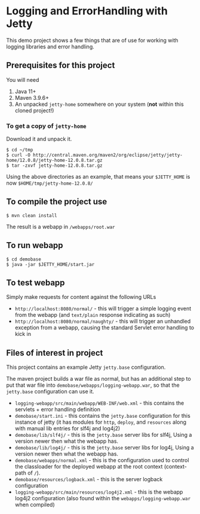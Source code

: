 # Logging and ErrorHandling with Jetty

This demo project shows a few things that are of use for working with
logging libraries and error handling.

## Prerequisites for this project

You will need

1. Java 11+
2. Maven 3.9.6+
3. An unpacked `jetty-home` somewhere on your system (**not** within this cloned project!)

### To get a copy of `jetty-home`

Download it and unpack it.

``` shell
$ cd ~/tmp
$ curl -O http://central.maven.org/maven2/org/eclipse/jetty/jetty-home/12.0.8/jetty-home-12.0.8.tar.gz
$ tar -zxvf jetty-home-12.0.8.tar.gz
```

Using the above directories as an example, that means your `$JETTY_HOME` is  
now `$HOME/tmp/jetty-home-12.0.8/`

## To compile the project use 

``` shell
$ mvn clean install
```

The result is a webapp in `/webapps/root.war`

## To run webapp

``` shell
$ cd demobase
$ java -jar $JETTY_HOME/start.jar 
```

## To test webapp

Simply make requests for content against the following URLs

* `http://localhost:8080/normal/` - this will trigger a simple logging event from
the webapp (and `text/plain` response indicating as such)
* `http://localhost:8080/normal/naughty/` - this will trigger an unhandled exception from a webapp,
causing the standard Servlet error handling to kick in

## Files of interest in project

This project contains an example Jetty `jetty.base` configuration.

The maven project builds a war file as normal, but has an additional step to put
that war file into `demobase/webapps/logging-webapp.war`, so that the `jetty.base` configuration 
can use it. 

* `logging-webapp/src/main/webapp/WEB-INF/web.xml` - this contains the servlets + error handling definition
* `demobase/start.ini` - this contains the `jetty.base` configuration for this instance of jetty
 (it has modules for `http`, `deploy`, and `resources` along with manual lib entries for slf4j and log4j2)
* `demobase/lib/slf4j/` - this is the `jetty.base` server libs for slf4j, Using a version newer then what the
 webapp has. 
* `demobase/lib/log4j/` - this is the `jetty.base` server libs for log4j, Using a version newer then what the
 webapp has.
* `demobase/webapps/normal.xml` - this is the configuration used to control the classloader for the
 deployed webapp at the root context (context-path of `/`).
* `demobase/resources/logback.xml` - this is the server logback configuration
* `logging-webapp/src/main/resources/log4j2.xml` - this is the webapp log4j2 configuration
 (also found within the `webapps/logging-webapp.war` when compiled)
